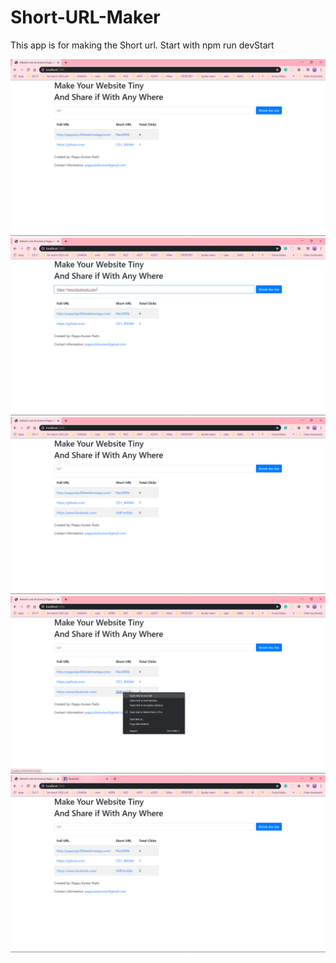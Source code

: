 # Short-URL-Maker
This app is for making the Short url. Start with npm run devStart

<img src="Screenshot (822).png">
<img src="Screenshot (823).png">
<img src="Screenshot (824).png">
<img src="Screenshot (825).png">
<img src="Screenshot (826).png">
